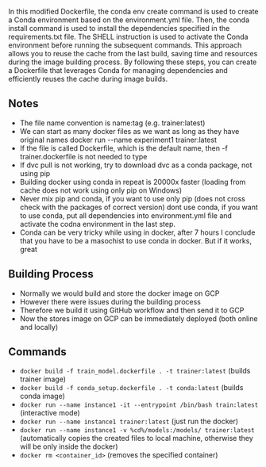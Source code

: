 In this modified Dockerfile, the conda env create command is used to create a Conda environment based on the environment.yml file. Then, the conda install command is used to install the dependencies specified in the requirements.txt file. The SHELL instruction is used to activate the Conda environment before running the subsequent commands. This approach allows you to reuse the cache from the last build, saving time and resources during the image building process. By following these steps, you can create a Dockerfile that leverages Conda for managing dependencies and efficiently reuses the cache during image builds.

## Notes
- The file name convention is name:tag  (e.g. trainer:latest)
- We can start as many docker files as we want as long as they have original names docker run --name experiment1 trainer:latest
- If the file is called Dockerfile, which is the default name, then -f trainer.dockerfile is not needed to type
- If dvc pull is not working, try to download dvc as a conda package, not using pip
- Building docker using conda in repeat is 20000x faster (loading from cache does not work using only pip on Windows)
- Never mix pip and conda, if you want to use only pip (does not cross check with the packages of correct version) dont use conda, if you want to use conda, put all dependencies into environment.yml file and activate the codna environment in the last step.
- Conda can be very tricky while using in docker, after 7 hours I conclude that you have to be a masochist to use conda in docker. But if it works, great

## Building Process
- Normally we would build and store the docker image on GCP
- However there were issues during the building process
- Therefore we build it using GitHub workflow and then send it to GCP
- Now the stores image on GCP can be immediately deployed (both online and locally)

## Commands
- `docker build -f train_model.dockerfile . -t trainer:latest` (builds trainer image)
- `docker build -f conda_setup.dockerfile . -t conda:latest` (builds conda image)
- `docker run --name instance1 -it --entrypoint /bin/bash train:latest` (interactive mode)
- `docker run --name instance1 trainer:latest` (just run the docker)
- `docker run --name instance1 -v %cd%/models:/models/ trainer:latest` (automatically copies the created files to local machine, otherwise they will be only inside the docker)
- `docker rm <container_id>` (removes the specified container)